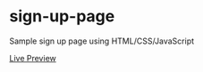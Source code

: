 # sign-up-page

Sample sign up page using HTML/CSS/JavaScript

[Live Preview](https://mattno5ss.github.io/sign-up-page/)
